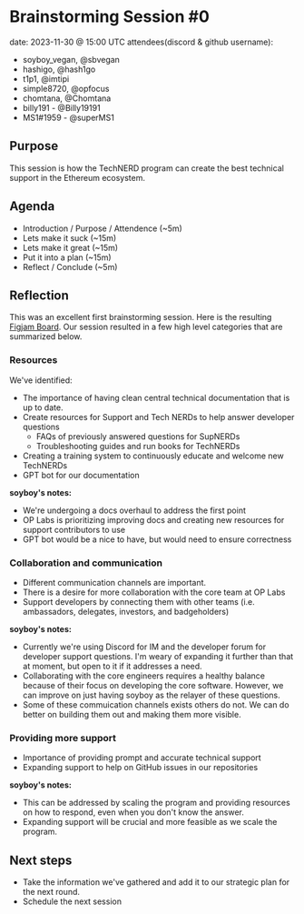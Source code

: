 # Brainstorming Session #0

date: 2023-11-30 @ 15:00 UTC
attendees(discord & github username):
- soyboy_vegan, @sbvegan
- hashigo, @hash1go
- t1p1, @imtipi
- simple8720, @opfocus
- chomtana, @Chomtana
- billy191 - @Billy19191
- MS1#1959 - @superMS1

## Purpose

This session is how the TechNERD program can create the best technical support in the Ethereum ecosystem.

## Agenda

- Introduction / Purpose / Attendence (~5m)
- Lets make it suck (~15m)
- Lets make it great (~15m)
- Put it into a plan (~15m)
- Reflect / Conclude (~5m)

## Reflection

This was an excellent first brainstorming session. Here is the resulting [Figjam Board](./TechNERD%20Brainstorming%20Session%200.png). Our session resulted in a few high level categories that are summarized below.

### Resources

We've identified:

- The importance of having clean central technical documentation that is up to date.
- Create resources for Support and Tech NERDs to help answer developer questions
  - FAQs of previously answered questions for SupNERDs
  - Troubleshooting guides and run books for TechNERDs
- Creating a training system to continuously educate and welcome new TechNERDs
- GPT bot for our documentation

**soyboy's notes:**

- We're undergoing a docs overhaul to address the first point
- OP Labs is prioritizing improving docs and creating new resources for support contributors to use
- GPT bot would be a nice to have, but would need to ensure correctness

### Collaboration and communication

- Different communication channels are important. 
- There is a desire for more collaboration with the core team at OP Labs
- Support developers by connecting them with other teams (i.e. ambassadors, delegates, investors, and badgeholders)

**soyboy's notes:**

- Currently we're using Discord for IM and the developer forum for developer support questions. I'm weary of expanding it further than that at moment, but open to it if it addresses a need.
- Collaborating with the core engineers requires a healthy balance because of their focus on developing the core software. However, we can improve on just having soyboy as the relayer of these questions.
- Some of these commuication channels exists others do not. We can do better on building them out and making them more visible.
  
### Providing more support

- Importance of providing prompt and accurate technical support
- Expanding support to help on GitHub issues in our repositories

**soyboy's notes:**

- This can be addressed by scaling the program and providing resources on how to respond, even when you don't know the answer.
- Expanding support will be crucial and more feasible as we scale the program.

## Next steps

- Take the information we've gathered and add it to our strategic plan for the next round. 
- Schedule the next session
  